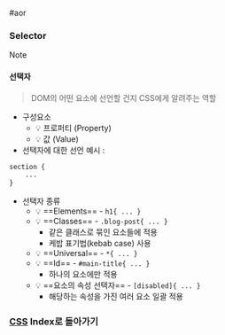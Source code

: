 #aor 
### Selector
>[!note]
>#### 선택자
>
>>DOM의 어떤 요소에 선언할 건지 CSS에게 알려주는 역할

- 구성요소
	- 💡 프로퍼티 (Property)
	- 💡 값 (Value)
- 선택자에 대한 선언 예시 :
```CSS
section {
	...
}
```
- 선택자 종류
	- 💡 ==Elements== - `h1{ ... }`
	- 💡 ==Classes== - `.blog-post{ ... }`
		- 같은 클래스로 묶인 요소들에 적용
		- 케밥 표기법(kebab case) 사용
	- 💡 ==Universal== - `*{ ... }`
	- 💡 ==Id== - `#main-title{ ... }`
		- 하나의 요소에만 적용
	- 💡 ==요소의 속성 선택자== - `[disabled]{ ... }`
		- 해당하는 속성을 가진 여러 요소 일괄 적용
### [CSS](../../../Dev-Index/CSS.md) Index로 돌아가기